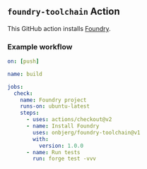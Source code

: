 ## `foundry-toolchain` Action

This GitHub action installs [Foundry](https://github.com/gakonst/foundry).

### Example workflow

```yml
on: [push]

name: build

jobs:
  check:
    name: Foundry project
    runs-on: ubuntu-latest
    steps:
      - uses: actions/checkout@v2
      - name: Install Foundry
        uses: onbjerg/foundry-toolchain@v1
        with:
          version: 1.0.0
      - name: Run tests
        run: forge test -vvv
```

